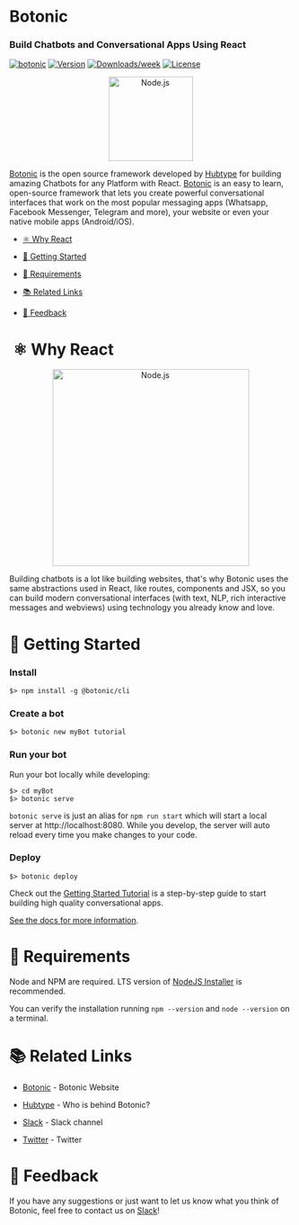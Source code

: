 # Botonic
### Build Chatbots and Conversational Apps Using React

[![botonic](https://img.shields.io/badge/cli-botonic-brightgreen.svg)](https://botonic.io)
[![Version](https://img.shields.io/npm/v/@botonic/cli.svg)](https://npmjs.org/package/@botonic/cli)
[![Downloads/week](https://img.shields.io/npm/dw/@botonic/cli.svg)](https://npmjs.org/package/@botonic/cli)
[![License](https://img.shields.io/npm/l/@botonic/cli.svg)](https://github.com/hubtype/botonic/blob/master/package.json)

<p align="center">
  <a  href="https://botonic.io/">
    <img alt="Node.js" src="https://botonic.io/img/botonic-logo.png" width="150"/>
  </a>
</p>

[Botonic](https://botonic.io) is the open source framework developed by [Hubtype](https://www.hubtype.com) for building amazing Chatbots for any Platform with React. [Botonic](https://botonic.io) is an easy to learn, open-source framework that lets you create powerful conversational interfaces that work on the most popular messaging apps (Whatsapp, Facebook Messenger, Telegram and more), your website or even your native mobile apps (Android/iOS).

<!-- toc -->

- [⚛️ Why React](#-why-react)

- [🚀 Getting Started](#-getting-started)

- [📌 Requirements](#-requirements)

- [📚 Related Links](#-related-links)

- [📣 Feedback](#-feedback)

<!-- tocstop -->

# ️️️ ⚛️ Why React

<p align="center">
    <img
      alt="Node.js"
      src="https://botonic.io/img/botonic-logo.png"
      width="350"
    />
</p>

Building chatbots is a lot like building websites, that's why Botonic uses the same abstractions used in React, like routes, components and JSX, so you can build modern conversational interfaces (with text, NLP, rich interactive messages and webviews) using technology you already know and love.

# 🚀 Getting Started

### Install

```
$> npm install -g @botonic/cli
```

### Create a bot

```
$> botonic new myBot tutorial
```

### Run your bot

Run your bot locally while developing:

```
$> cd myBot
$> botonic serve
```

`botonic serve` is just an alias for `npm run start` which will start a local server at http://localhost:8080. While you develop, the server will auto reload every time you make changes to your code.

### Deploy

```
$> botonic deploy
```

Check out the [Getting Started Tutorial](https://botonic.io/docs/getting-started.html) is a step-by-step guide to start building high quality conversational apps.

[See the docs for more information](https://botonic.io/docs.html).

# 📌 Requirements

Node and NPM are required. LTS version of [NodeJS Installer](https://nodejs.org/) is recommended.

You can verify the installation running `npm --version` and `node --version` on a terminal.

# 📚 Related Links

- [Botonic](https://botonic.io) - Botonic Website

- [Hubtype](https://hubtype.com) - Who is behind Botonic?

- [Slack](https://slack.botonic.io/) - Slack channel

- [Twitter](https://twitter.com/botonic_) - Twitter

# 📣 Feedback

If you have any suggestions or just want to let us know what you think of Botonic, feel free to contact us on [Slack](https://slack.botonic.io/)!
